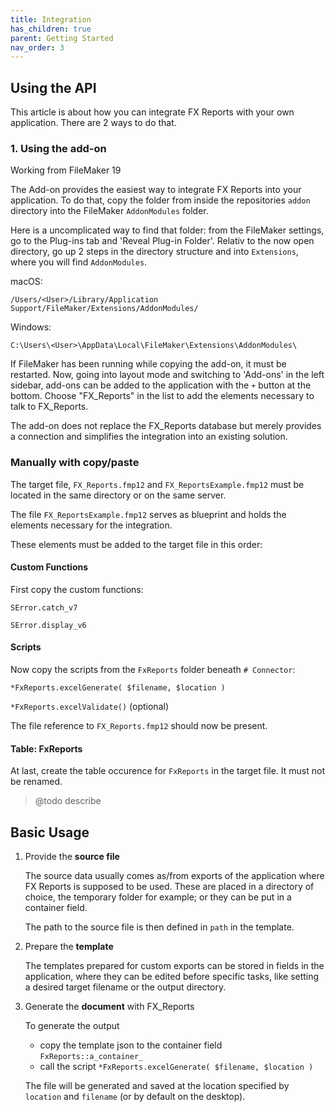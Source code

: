 ```yaml
---
title: Integration
has_children: true
parent: Getting Started
nav_order: 3
---
```


## Using the API

This article is about how you can integrate FX Reports with your own application. There are 2 ways to do that.

### 1. Using the add-on

Working from FileMaker 19

The Add-on provides the easiest way to integrate FX Reports into your application. To do that, copy the folder from inside the repositories `addon` directory into the FileMaker `AddonModules` folder.

Here is a uncomplicated way to find that folder: from the FileMaker settings, go to the Plug-ins tab and 'Reveal Plug-in Folder'. Relativ to the now open directory, go up 2 steps in the directory structure and into `Extensions`, where you will find `AddonModules`.

macOS:

`/Users/<User>/Library/Application Support/FileMaker/Extensions/AddonModules/`

Windows:

`C:\Users\<User>\AppData\Local\FileMaker\Extensions\AddonModules\`

If FileMaker has been running while copying the add-on, it must be restarted. Now, going into layout mode and switching to 'Add-ons' in the left sidebar, add-ons can be added to the application with the `+` button at the bottom. Choose "FX_Reports" in the list to add the elements necessary to talk to FX_Reports.

The add-on does not replace the FX_Reports database but merely provides a connection and simplifies the integration into an existing solution.

### Manually with copy/paste

The target file, `FX_Reports.fmp12` and `FX_ReportsExample.fmp12` must be located in the same directory or on the same server.

The file `FX_ReportsExample.fmp12` serves as blueprint and holds the elements necessary for the integration.

These elements must be added to the target file in this order:

#### Custom Functions

First copy the custom functions:

`SError.catch_v7`

`SError.display_v6`

#### Scripts

Now copy the scripts from the `FxReports` folder beneath `# Connector`:

`*FxReports.excelGenerate( $filename, $location )`

`*FxReports.excelValidate()` (optional)

The file reference to `FX_Reports.fmp12` should now be present.

#### Table: FxReports

At last, create the table occurence for `FxReports` in the target file. It must not be renamed.

> @todo describe

## Basic Usage

1. Provide the **source file**

    The source data usually comes as/from exports of the application where FX Reports is supposed to be used. These are placed in a directory of choice, the temporary folder for example; or they can be put in a container field.

    The path to the source file is then defined in `path` in the template.

2. Prepare the **template**

    The templates prepared for custom exports can be stored in fields in the application, where they can be edited before specific tasks, like setting a desired target filename or the output directory.

3. Generate the **document** with FX_Reports

    To generate the output
    - copy the template json to the container field `FxReports::a_container_`
    - call the script `*FxReports.excelGenerate( $filename, $location )`

    The file will be generated and saved at the location specified by `location` and `filename` (or by default on the desktop).
